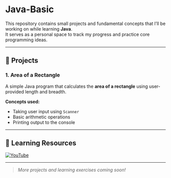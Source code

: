 # Java-Basic

This repository contains small projects and fundamental concepts that I’ll be working on while learning **Java**.  
It serves as a personal space to track my progress and practice core programming ideas.

---

## 📘 Projects

### 1. Area of a Rectangle
A simple Java program that calculates the **area of a rectangle** using user-provided length and breadth.

**Concepts used:**
- Taking user input using `Scanner`
- Basic arithmetic operations
- Printing output to the console

---

## 🔗 Learning Resources

[![YouTube](https://upload.wikimedia.org/wikipedia/commons/b/b8/YouTube_Logo_2017.svg)](https://www.youtube.com/watch?v=xTtL8E4LzTQ)  


---

> *More projects and learning exercises coming soon!*
